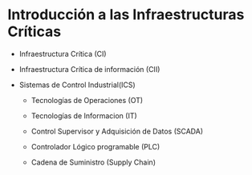 # Introducción a las Infraestructuras Críticas

- Infraestructura Crítica (CI)
- Infraestructura Crítica de información (CII)
- Sistemas de Control Industrial(ICS)

  - Tecnologías de Operaciones (OT)
  - Tecnologías de Informacion (IT)

  - Control Supervisor y Adquisición de Datos (SCADA)
  - Controlador Lógico programable (PLC)
  - Cadena de Suministro (Supply Chain)
